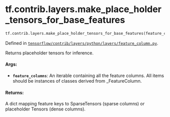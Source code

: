 <div itemscope itemtype="http://developers.google.com/ReferenceObject">
<meta itemprop="name" content="tf.contrib.layers.make_place_holder_tensors_for_base_features" />
<meta itemprop="path" content="Stable" />
</div>

# tf.contrib.layers.make_place_holder_tensors_for_base_features

``` python
tf.contrib.layers.make_place_holder_tensors_for_base_features(feature_columns)
```



Defined in [`tensorflow/contrib/layers/python/layers/feature_column.py`](https://www.tensorflow.org/code/tensorflow/contrib/layers/python/layers/feature_column.py).

Returns placeholder tensors for inference.

#### Args:

* <b>`feature_columns`</b>: An iterable containing all the feature columns. All items
    should be instances of classes derived from _FeatureColumn.

#### Returns:

A dict mapping feature keys to SparseTensors (sparse columns) or
placeholder Tensors (dense columns).